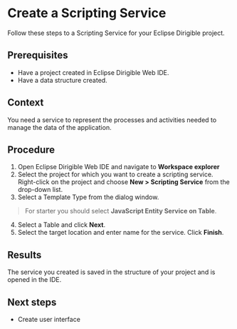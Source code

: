# Create a Scripting Service

Follow these steps to a Scripting Service for your Eclipse Dirigible project.
## Prerequisites

* Have a project created in Eclipse Dirigible Web IDE.
* Have a data structure created.

## Context

You need a service to represent the processes and activities needed to manage the data of the application.

## Procedure

1. Open Eclipse Dirigible Web IDE and navigate to **Workspace explorer**
2. Select the project for which you want to create a scripting service. Right-click on the project and choose **New > Scripting Service** from the drop-down list.
3. Select a Template Type from the dialog window.

 > For starter you should select **JavaScript Entity Service on Table**.

4. Select a Table and click **Next**.
5. Select the target location and enter name for the service. Click **Finish**.

## Results

The service you created is saved in the structure of your project and is opened in the IDE.

## Next steps

* Create user interface




